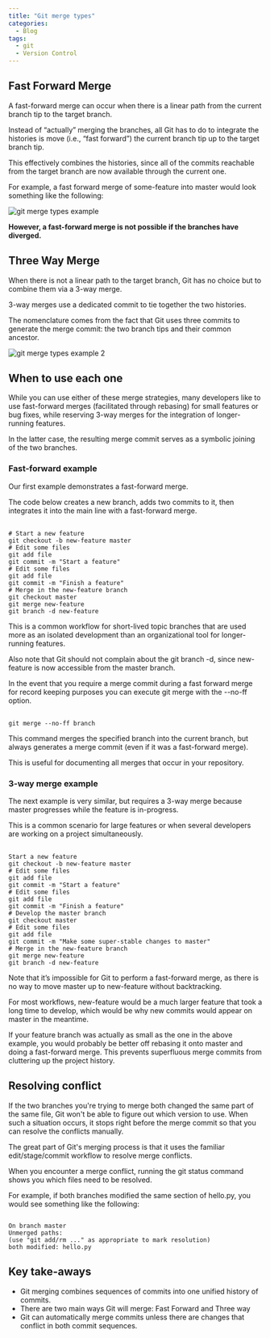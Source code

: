 ```yaml
---
title: "Git merge types"
categories:
  - Blog
tags:
  - git
  - Version Control
---
```


<h2>Fast Forward Merge</h2>

A fast-forward merge can occur when there is a linear path from the current branch tip to the target branch.

Instead of “actually” merging the branches, all Git has to do to integrate the histories is move (i.e., “fast forward”) the current branch tip up to the target branch tip. 

This effectively combines the histories, since all of the commits reachable from the target branch are now available through the current one. 

For example, a fast forward merge of some-feature into master would look something like the following:

<img src="https://i.imgur.com/zBrgd9f.png" alt="git merge types example" > 

<b>However, a fast-forward merge is not possible if the branches have diverged. </b>

<h2>Three Way Merge</h2>

When there is not a linear path to the target branch, Git has no choice but to combine them via a 3-way merge. 

3-way merges use a dedicated commit to tie together the two histories. 

The nomenclature comes from the fact that Git uses three commits to generate the merge commit: the two branch tips and their common ancestor.

<img src="https://i.imgur.com/jeWmyaU.png" alt="git merge types example 2" > 

<h2> When to use each one </h2>

While you can use either of these merge strategies, many developers like to use fast-forward merges (facilitated through rebasing) for small features or bug fixes, while reserving 3-way merges for the integration of longer-running features. 

In the latter case, the resulting merge commit serves as a symbolic joining of the two branches.

<h3>Fast-forward example</h3>

Our first example demonstrates a fast-forward merge.

The code below creates a new branch, adds two commits to it, then integrates it into the main line with a fast-forward merge.

<pre> <code>
# Start a new feature
git checkout -b new-feature master
# Edit some files
git add file
git commit -m "Start a feature"
# Edit some files
git add file
git commit -m "Finish a feature"
# Merge in the new-feature branch
git checkout master
git merge new-feature
git branch -d new-feature
</code></pre>

This is a common workflow for short-lived topic branches that are used more as an isolated development than an organizational tool for longer-running features.

Also note that Git should not complain about the git branch -d, since new-feature is now accessible from the master branch.

In the event that you require a merge commit during a fast forward merge for record keeping purposes you can execute git merge with the --no-ff option.

<pre> <code>
git merge --no-ff branch
</code></pre>

This command merges the specified branch into the current branch, but always generates a merge commit (even if it was a fast-forward merge). 

This is useful for documenting all merges that occur in your repository.

<h3>3-way merge example</h3>

The next example is very similar, but requires a 3-way merge because master progresses while the feature is in-progress. 

This is a common scenario for large features or when several developers are working on a project simultaneously.

<pre> <code>
Start a new feature
git checkout -b new-feature master
# Edit some files
git add file
git commit -m "Start a feature"
# Edit some files
git add file
git commit -m "Finish a feature"
# Develop the master branch
git checkout master
# Edit some files
git add file
git commit -m "Make some super-stable changes to master"
# Merge in the new-feature branch
git merge new-feature
git branch -d new-feature
</code></pre>

Note that it’s impossible for Git to perform a fast-forward merge, as there is no way to move master up to new-feature without backtracking.

For most workflows, new-feature would be a much larger feature that took a long time to develop, which would be why new commits would appear on master in the meantime. 

If your feature branch was actually as small as the one in the above example, you would probably be better off rebasing it onto master and doing a fast-forward merge. This prevents superfluous merge commits from cluttering up the project history.

<h2>Resolving conflict</h2>

If the two branches you're trying to merge both changed the same part of the same file, Git won't be able to figure out which version to use. When such a situation occurs, it stops right before the merge commit so that you can resolve the conflicts manually.

The great part of Git's merging process is that it uses the familiar edit/stage/commit workflow to resolve merge conflicts.

When you encounter a merge conflict, running the git status command shows you which files need to be resolved. 

For example, if both branches modified the same section of hello.py, you would see something like the following:

<pre><code>
On branch master
Unmerged paths:
(use "git add/rm ..." as appropriate to mark resolution)
both modified: hello.py
</code></pre>


<h2>Key take-aways</h2>

<ul>
<li>Git merging combines sequences of commits into one unified history of commits.</li>
<li>There are two main ways Git will merge: Fast Forward and Three way</li>
<li>Git can automatically merge commits unless there are changes that conflict in both commit sequences.</li>
</ul>
